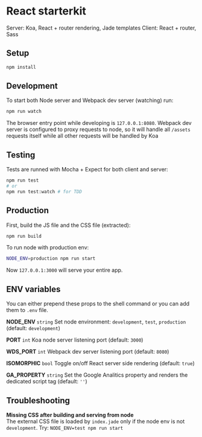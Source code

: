# React starterkit

Server: Koa, React + router rendering, Jade templates
Client: React + router, Sass


## Setup

``` sh
npm install
```


## Development

To start both Node server and Webpack dev server (watching) run:
``` sh
npm run watch
```
The browser entry point while developing is `127.0.0.1:8080`. 
Webpack dev server is configured to proxy requests to node, so it will handle all `/assets` requests itself while all other requests will be handled by Koa


## Testing

Tests are runned with Mocha + Expect for both client and server:
``` sh
npm run test 
# or
npm run test:watch # for TDD
```


## Production

First, build the JS file and the CSS file (extracted):
``` sh
npm run build
```

To run node with production env:
``` sh
NODE_ENV=production npm run start
```
Now `127.0.0.1:3000` will serve your entire app.


## ENV variables

You can either prepend these props to the shell command or you can add them to `.env` file.

**NODE_ENV** `string` 
Set node environment: `development`, `test`, `production` (default: `development`)

**PORT** `int` 
Koa node server listening port (default: `3000`)

**WDS_PORT** `int`
Webpack dev server listening port (default: `8080`)

**ISOMORPHIC** `bool`
Toggle on/off React server side rendering (default: `true`)

**GA_PROPERTY** `string`
Set the Google Analitics property and renders the dedicated script tag (default: `''`)


## Troubleshooting

**Missing CSS after building and serving from node**  
The external CSS file is loaded by `index.jade` only if the node env is not `development`. 
Try: `NODE_ENV=test npm run start`


